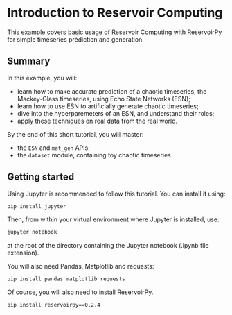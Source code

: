 
# Introduction to Reservoir Computing

This example covers basic usage of Reservoir Computing with ReservoirPy for simple timeseries prédiction and generation.

## Summary

In this example, you will:

- learn how to make accurate prediction of a chaotic timeseries, the Mackey-Glass timeseries, using Echo State Networks (ESN);
- learn how to use ESN to artificially generate chaotic timeseries;
- dive into the hyperparemeters of an ESN, and understand their roles;
- apply these techniques on real data from the real world.

By the end of this short tutorial, you will master:
- the `ESN` and `mat_gen` APIs;
- the `dataset` module, containing toy chaotic timeseries.

## Getting started

Using Jupyter is recommended to follow this tutorial. You can install it using:

```bash
pip install jupyter
```

Then, from within your virtual environment where Jupyter is installed, use:

```bash
jupyter notebook
```
at the root of the directory containing the Jupyter notebook (.ipynb file extension).

You will also need Pandas, Matplotlib and requests:

```bash
pip install pandas matplotlib requests
```

Of course, you will also need to install ReservoirPy.

```bash
pip install reservoirpy==0.2.4
```
